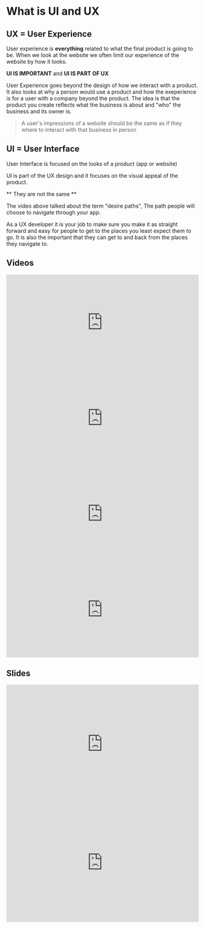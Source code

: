# What is UI and UX

## UX = User Experience

User experience is **everything** related to what the final product is going to be.
When we look at the website we often limit our experience of the website by how it looks.

**UI IS IMPORTANT** and **UI IS PART OF UX**

User Experience goes beyond the design of how we interact with a product. It also looks at why a person would use a product and how the exeperience is for a user with a company beyond the product. The idea is that the product you create reflects what the business is about and "who" the business and its owner is.

> A user's impressions of a website should be the same as if they where to interact with that business in person

## UI = User Interface

User Interface is focused on the looks of a product (app or website) 

UI is part of the UX design and it focuses on the visual appeal of the product. 

** They are not the same **

The video above talked about the term "desire paths", The path people will choose to navigate through your app.

As a UX developer it is your job to make sure you make it as straight forward and easy for people to get to the places you least expect them to go. It is also the important that they can get to and back from the places they navigate to.

## Videos

<div class="row">
<div class="col-md-3 col-sm-6">
    <iframe style="width: 100%; height: 250px;" src="https://www.youtube.com/embed/P9B8PmUR64U" frameborder="0" allow="autoplay; encrypted-media" allowfullscreen></iframe>
</div>
<div class="col-md-3 col-sm-6">
    <iframe style="width: 100%; height: 250px;" src="https://www.youtube.com/embed/H4wW68ls44w" frameborder="0" allow="autoplay; encrypted-media" allowfullscreen></iframe>
</div>
<div class="col-md-3 col-sm-6">
    <iframe style="width: 100%; height: 250px;" src='https://www.lynda.com/player/embed/702043?fs=3&w=560&h=315&ps=paused&utm_medium=referral&utm_source=embed+video&utm_campaign=ldc-website&utm_content=vid-702043' mozallowfullscreen='true' webkitallowfullscreen='true' allowfullscreen='true' frameborder='0'></iframe>
</div>
<div class="col-md-3 col-sm-6">
    <iframe style="width: 100%; height: 250px;" src="https://www.youtube.com/embed/KtvwustmEDI?rel=0" frameborder="0" allow="autoplay; encrypted-media" allowfullscreen></iframe>
</div>
</div>

## Slides

<div class="row">
    <div class="col-sm-6">
        <iframe src="https://docs.google.com/presentation/d/e/2PACX-1vTi_Pom14_8pYYpT5t4njRbXCr6ccu0bWFArozShUd7b6efk8tze1M9Rfqfb2i9XTyvzXCttRYaxpUt/embed?start=false" frameborder="0" style="width: 100%; height: 310px;" allowfullscreen="true" mozallowfullscreen="true" webkitallowfullscreen="true"></iframe>
    </div>
    <div class="col-sm-6">
        <iframe src="https://docs.google.com/presentation/d/e/2PACX-1vRXeh91pBkCzYpVqiYGbrmrEmdCcaAmpOQYFFOOPdNKizkCdZp1NwqagSMXpPT_tJ7dzMbqB_7IpNAx/embed?start=false" frameborder="0" style="width: 100%; height: 310px;" allowfullscreen="true" mozallowfullscreen="true" webkitallowfullscreen="true"></iframe>
    </div>
</div>